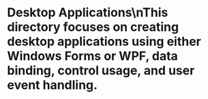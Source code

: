 # Desktop Applications\nThis directory focuses on creating desktop applications using either Windows Forms or WPF, data binding, control usage, and user event handling.
